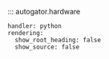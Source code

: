 ::: autogator.hardware

    handler: python
    rendering:
      show_root_heading: false
      show_source: false
